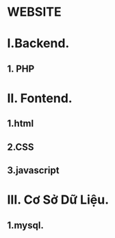 # WEBSITE
# I.Backend.
## 1. PHP

# II. Fontend.
## 1.html
## 2.CSS
## 3.javascript

# III. Cơ Sở Dữ Liệu.
## 1.mysql.


